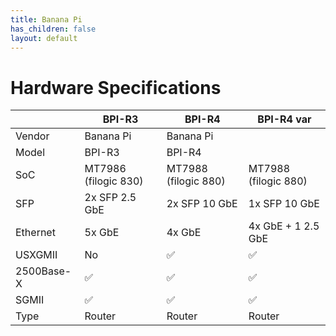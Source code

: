 ```yaml
---
title: Banana Pi
has_children: false
layout: default
---
```


# Hardware Specifications

|              | BPI-R3               | BPI-R4               | BPI-R4 var           |
| ------------ | -------------------- | -------------------- | -------------------- |
| Vendor       | Banana Pi            | Banana Pi            |                      |
| Model        | BPI-R3               | BPI-R4               |                      |
| SoC          | MT7986 (filogic 830) | MT7988 (filogic 880) | MT7988 (filogic 880) |
| SFP          | 2x SFP 2.5 GbE       | 2x SFP 10 GbE        | 1x SFP 10 GbE        |
| Ethernet     | 5x GbE               | 4x GbE               | 4x GbE + 1 2.5 GbE   |
| USXGMII      | No                   | ✅                   | ✅                   |
| 2500Base-X   | ✅                   | ✅                   | ✅                   |
| SGMII        | ✅                   | ✅                   | ✅                   |
| Type         | Router               | Router               | Router               |



